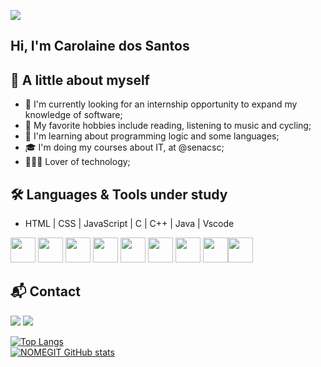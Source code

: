![](https://komarev.com/ghpvc/?username=carolainesantos&color=800080)
## Hi, I'm Carolaine dos Santos 

## 🌸 A little about myself

- 🚀 I'm currently looking for an internship opportunity to expand my knowledge of software;
- 🌟 My favorite hobbies include reading, listening to music and cycling;
- 🌱 I'm learning about programming logic and some languages;
- 🎓 I'm doing my courses about IT, at @senacsc;
- 👩🏻‍💻 Lover of technology;
  
##  🛠️ Languages & Tools under study
 
- HTML | CSS | JavaScript | C | C++ | Java | Vscode 

<img src="https://cdn.jsdelivr.net/gh/devicons/devicon/icons/cplusplus/cplusplus-line.svg" width="40" height="40"/> <img 
src="https://cdn.jsdelivr.net/gh/devicons/devicon/icons/c/c-original.svg" width="40" height="40"/>
<img src="https://cdn.jsdelivr.net/gh/devicons/devicon/icons/java/java-original.svg" width="40" height="40" />
<img src="https://cdn.jsdelivr.net/gh/devicons/devicon/icons/mysql/mysql-original.svg" width="40" height="40"/>
<img src="https://cdn.jsdelivr.net/gh/devicons/devicon/icons/css3/css3-plain.svg" width="40" height="40"/>
<img src="https://cdn.jsdelivr.net/gh/devicons/devicon/icons/javascript/javascript-plain.svg" width="40" height="40" />
<img src="https://cdn.jsdelivr.net/gh/devicons/devicon/icons/html5/html5-original.svg" width="40" height="40" />
<img src="https://cdn.jsdelivr.net/gh/devicons/devicon/icons/github/github-original-wordmark.svg" width="40" height="40"/><img
src="https://cdn.jsdelivr.net/gh/devicons/devicon/icons/vscode/vscode-original.svg" width="40" height="40"/>
          

## 📬 Contact

<div>

<a href="https://www.linkedin.com/in/carolaine-dos-santos-0ab300231/" target="_blank"><img src="https://img.shields.io/badge/-LinkedIn-%230077B5?style=for-the-badge&logo=linkedin&logoColor=white" target="_blank"></a>
<a href = "mailto:carolainedossants@gmail.com"><img src="https://img.shields.io/badge/Gmail-D14836?style=for-the-badge&logo=gmail&logoColor=white" target="_blank"></a>
 


[![Top Langs](https://github-readme-stats.vercel.app/api/top-langs/?username=carolainesantos&show&layout=compact&theme=midnight-purple)](https://github.com/carolainesantos/)<br>
[![NOMEGIT GitHub stats](https://github-readme-stats.vercel.app/api?username=carolainesantos&show_icons=true&theme=midnight-purple)
](https://github.com/carolainesantos/)

